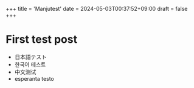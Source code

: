 +++
title = 'Manjutest'
date = 2024-05-03T00:37:52+09:00
draft = false
+++
# First test post

* 日本語テスト
* 한국어 테스트
* 中文测试
* esperanta testo
